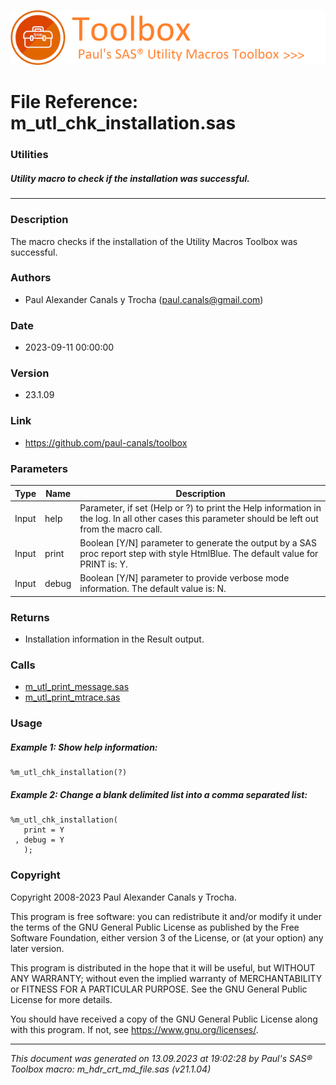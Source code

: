 ![../../misc/images/doc_header.png](../../misc/images/doc_header.png)
# 
# File Reference: m_utl_chk_installation.sas

### Utilities

##### Utility macro to check if the installation was successful.

***

### Description
The macro checks if the installation of the Utility Macros Toolbox was successful.

### Authors
* Paul Alexander Canals y Trocha (paul.canals@gmail.com)

### Date
* 2023-09-11 00:00:00

### Version
* 23.1.09

### Link
* https://github.com/paul-canals/toolbox

### Parameters
| Type | Name | Description |
| ---- | ---- | ----------- |
| Input | help | Parameter, if set (Help or ?) to print the Help information in the log. In all other cases this parameter should be left out from the macro call. |
| Input | print | Boolean [Y/N] parameter to generate the output by a SAS proc report step with style HtmlBlue. The default value for PRINT is: Y. |
| Input | debug | Boolean [Y/N] parameter to provide verbose mode information. The default value is: N. |

### Returns
* Installation information in the Result output.

### Calls
* [m_utl_print_message.sas](m_utl_print_message.md)
* [m_utl_print_mtrace.sas](m_utl_print_mtrace.md)

### Usage

##### Example 1: Show help information:
```sas
%m_utl_chk_installation(?)
```

##### Example 2: Change a blank delimited list into a comma separated list:
```sas
%m_utl_chk_installation(
   print = Y
 , debug = Y
   );

```

### Copyright
Copyright 2008-2023 Paul Alexander Canals y Trocha. 
 
This program is free software: you can redistribute it and/or modify 
it under the terms of the GNU General Public License as published by 
the Free Software Foundation, either version 3 of the License, or 
(at your option) any later version. 
 
This program is distributed in the hope that it will be useful, 
but WITHOUT ANY WARRANTY; without even the implied warranty of 
MERCHANTABILITY or FITNESS FOR A PARTICULAR PURPOSE. See the 
GNU General Public License for more details. 
 
You should have received a copy of the GNU General Public License 
along with this program. If not, see <https://www.gnu.org/licenses/>. 


***
*This document was generated on 13.09.2023 at 19:02:28  by Paul's SAS&reg; Toolbox macro: m_hdr_crt_md_file.sas (v21.1.04)*
